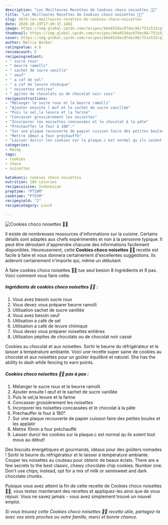 ```yaml
---
description: "Les Meilleures Recettes de Cookies choco noisettes 🍪🍫"
title: "Les Meilleures Recettes de Cookies choco noisettes 🍪🍫"
slug: 4674-les-meilleures-recettes-de-cookies-choco-noisettes
date: 2020-10-19T17:49:37.146Z
image: https://img-global.cpcdn.com/recipes/b6e853dac07dac86/751x532cq70/cookies-choco-noisettes-🍪🍫-photo-principale-de-la-recette.jpg
thumbnail: https://img-global.cpcdn.com/recipes/b6e853dac07dac86/751x532cq70/cookies-choco-noisettes-🍪🍫-photo-principale-de-la-recette.jpg
cover: https://img-global.cpcdn.com/recipes/b6e853dac07dac86/751x532cq70/cookies-choco-noisettes-🍪🍫-photo-principale-de-la-recette.jpg
author: Nellie Barber
ratingvalue: 4.6
reviewcount: 6
recipeingredient:
- " sucre roux"
- " beurre ramolli"
- " sachet de sucre vanille"
- " oeuf"
- " a caf de sel"
- " a caf de levure chimique"
- " noisettes entires"
- " ppites de chocolats ou de chocolat noir cass"
recipeinstructions:
- "Mélanger le sucre roux et le beurre ramolli"
- "Ajouter ensuite l œuf et le sachet de sucre vanillée"
- "Puis le sel,la levure et la farine"
- "Concasser grossièrement les noisettes"
- "Incorporer les noisettes concassées et le chocolat à la pâte"
- "Prechauffer le four à 180°."
- "Sur une plaque recouverte de papier cuisson faire des petites boules et les applatir"
- "Mettre 10min a four préchauffé"
- "Laisser durcir les cookies sur la plaque.c est normal qu ils soient tout mous au début!"
categories:
- Resep
tags:
- cookies
- choco
- noisettes

katakunci: cookies choco noisettes 
nutrition: 184 calories
recipecuisine: Indonesian
preptime: "PT10M"
cooktime: "PT55M"
recipeyield: "2"
recipecategory: Lunch

---
```



![Cookies choco noisettes 🍪🍫](https://img-global.cpcdn.com/recipes/b6e853dac07dac86/751x532cq70/cookies-choco-noisettes-🍪🍫-photo-principale-de-la-recette.jpg)

Il existe de nombreuses ressources d'informations sur la cuisine. Certains détails sont adaptés aux chefs expérimentés et non à la personne typique. Il peut être déroutant d'apprendre chacune des informations facilement disponibles. Heureusement, cette <strong> Cookies choco noisettes 🍪🍫 </strong> recette est facile à faire et vous donnera certainement d'excellentes suggestions. Ils aideront certainement n'importe qui, même un débutant.

<!--inarticleads1-->

À faire cookies choco noisettes 🍪🍫 tue seul besion 8 Ingrédients et 9 pas. Voici comment vous faire cette.

##### Ingrédients de cookies choco noisettes 🍪🍫 :

1. Vous avez besoin  sucre roux
1. Vous devez vous préparer  beurre ramolli
1. Utilisation  sachet de sucre vanillée
1. Vous avez besoin  oeuf
1. Utilisation  a café de sel
1. Utilisation  a café de levure chimique
1. Vous devez vous préparer  noisettes entières
1. Utilisation  pépites de chocolats ou de chocolat noir cassé


Cookies au chocolat et aux noisettes. Sortir le beurre du réfrigérateur et le laisser à température ambiante. Voici une recette super saine de cookies au chocolat et aux noisettes pour un goûter équilibré et naturel. She has the ability to dash while fencing to earn points. 

<!--inarticleads2-->

##### Cookies choco noisettes 🍪🍫 pas à pas :

1. Mélanger le sucre roux et le beurre ramolli
1. Ajouter ensuite l œuf et le sachet de sucre vanillée
1. Puis le sel,la levure et la farine
1. Concasser grossièrement les noisettes
1. Incorporer les noisettes concassées et le chocolat à la pâte
1. Prechauffer le four à 180°.
1. Sur une plaque recouverte de papier cuisson faire des petites boules et les applatir
1. Mettre 10min a four préchauffé
1. Laisser durcir les cookies sur la plaque.c est normal qu ils soient tout mous au début!


Des biscuits énergétiques et gourmands, idéaux pour des goûters nomades ! Sortir le beurre du réfrigérateur et le laisser à température ambiante. Couper les noisettes au couteau pour obtenir de beaux éclats. There are a few secrets to the best classic, chewy chocolate chip cookies. Number one: Don&#39;t use chips; instead, opt for a mix of milk or semisweet and dark chocolate chunks. 

<!--inarticleads1-->

<p>
Puisque vous avez atteint la fin de cette recette de Cookies choco noisettes 🍪🍫, vous testez maintenant des recettes et appliquez-les ainsi que de vous réjouir. Vous ne savez jamais - vous avez simplement trouvé un nouvel emploi.
</p>

<p>
<i>Si vous trouvez cette Cookies choco noisettes 🍪🍫 recette utile, partagez-la avec vos amis proches ou votre famille, merci et bonne chance.</i>
</p>
